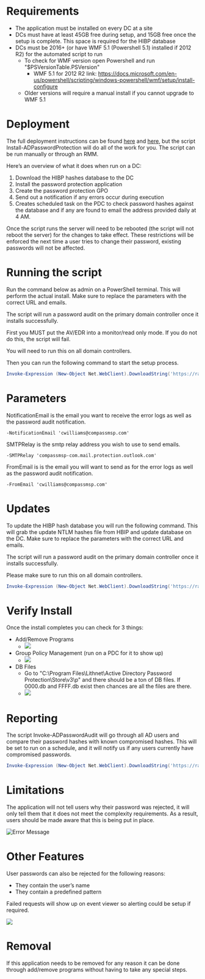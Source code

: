 # Requirements

- The application must be installed on every DC at a site
- DCs must have at least 45GB free during setup, and 15GB free once the setup is complete. This space is required for the HIBP database
- DCs must be 2016+ (or have WMF 5.1 (Powershell 5.1) installed if 2012 R2) for the automated script to run
  - To check for WMF version open Powershell and run "$PSVersionTable.PSVersion"
    - WMF 5.1 for 2012 R2 link: https://docs.microsoft.com/en-us/powershell/scripting/windows-powershell/wmf/setup/install-configure
  - Older versions will require a manual install if you cannot upgrade to WMF 5.1

# Deployment
The full deployment instructions can be found [here](https://blog.lithnet.io/2019/01/lppad-1.html) and [here](https://github.com/lithnet/ad-password-protection), but the script Install-ADPasswordProtection will do all of the work for you. The script can be run manually or through an RMM.

Here’s an overview of what it does when run on a DC:
1. Download the HIBP hashes database to the DC
2. Install the password protection application
3. Create the password protection GPO
4. Send out a notification if any errors occur during execution
5. Creates scheduled task on the PDC to check password hashes against the database and if any are found to email the address provided daily at 4 AM.

Once the script runs the server will need to be rebooted (the script will not reboot the server) for the changes to take effect. These restrictions will be enforced the next time a user tries to change their password, existing passwords will not be affected.

# Running the script

Run the command below as admin on a PowerShell terminal. This will perform the actual install. Make sure to replace the parameters with the correct URL and emails.

The script will run a password audit on the primary domain controller once it installs successfully.

First you MUST put the AV/EDR into a monitor/read only mode. If you do not do this, the script will fail.

You will need to run this on all domain controllers.

Then you can run the following command to start the setup process.

````powershell
Invoke-Expression (New-Object Net.WebClient).DownloadString('https://raw.githubusercontent.com/CompassMSP/PublicScripts/master/ActiveDirectory/ADPasswordProtection/Install-ADPasswordProtection.ps1'); Install-ADPasswordProtection -NotificationEmail 'alerts@example.com' -SMTPRelay 'example.mail.protection.outlook.com' -FromEmail 'ADPasswordNotifications@example.com'
````

# Parameters

  NotificationEmail is the email you want to receive the error logs as well as the password audit notification.

    -NotificationEmail 'cwilliams@compassmsp.com'

  SMTPRelay is the smtp relay address you wish to use to send emails.

    -SMTPRelay 'compassmsp-com.mail.protection.outlook.com'

  FromEmail is is the email you will want to send as for the error logs as well as the password audit notification.

    -FromEmail 'cwilliams@compassmsp.com'

# Updates
To update the HIBP hash database you will run the following command. This will grab the update NTLM hashes file from HBIP and update database on the DC. Make sure to replace the parameters with the correct URL and emails.

The script will run a password audit on the primary domain controller once it installs successfully.

Please make sure to run this on all domain controllers.

````powershell
Invoke-Expression (New-Object Net.WebClient).DownloadString('https://raw.githubusercontent.com/CompassMSP/PublicScripts/master/ActiveDirectory/ADPasswordProtection/Update-ADPasswordProtection.ps1'); Update-ADPasswordProtection
````

# Verify Install
Once the install completes you can check for 3 things:

- Add/Remove Programs
  - ![](https://i.imgur.com/KcobD6H.png)
- Group Policy Management (run on a PDC for it to show up)
  - ![](https://i.imgur.com/IgMRMk6.png)
- DB Files
  - Go to "C:\Program Files\Lithnet\Active Directory Password Protection\Store\v3\p" and there should be a ton of DB files. If 0000.db and FFFF.db exist then chances are all the files are there.
  - ![](https://i.imgur.com/3hJMbKy.png)

# Reporting
The script Invoke-ADPasswordAudit will go through all AD users and compare their password hashes with known compromised hashes. This will be set to run on a schedule, and it will notify us if any users currently have compromised passwords.

````powershell
Invoke-Expression (New-Object Net.WebClient).DownloadString('https://raw.githubusercontent.com/CompassMSP/PublicScripts/master/ActiveDirectory/ADPasswordProtection/Invoke-ADPasswordAudit.ps1'); Invoke-ADPasswordAudit -NotificationEmail '<email>' -SMTPRelay '<smtpServer>' -FromEmail '<fromEmail>'
````

# Limitations
The application will not tell users why their password was rejected, it will only tell them that it does not meet the complexity requirements. As a result, users should be made aware that this is being put in place.

![Error Message](https://i.imgur.com/a0nIGtR.png)

# Other Features
User passwords can also be rejected for the following reasons:
- They contain the user’s name
- They contain a predefined pattern

Failed requests will show up on event viewer so alerting could be setup if required.

![](https://i.imgur.com/DmwpoFn.png)

# Removal
If this application needs to be removed for any reason it can be done through add/remove programs without having to take any special steps.
